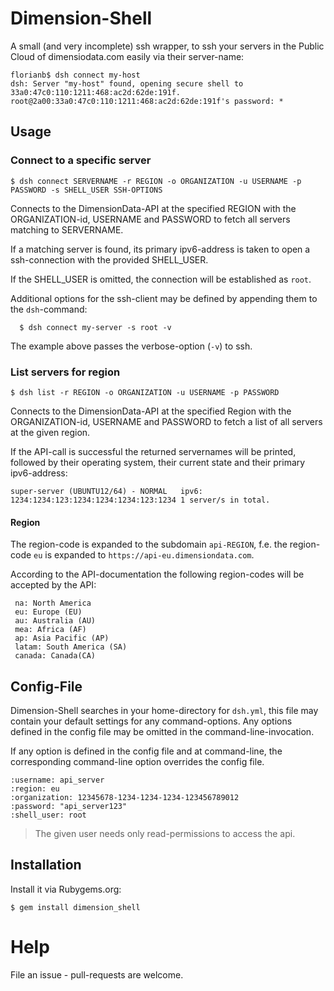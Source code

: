 # Dimension-Shell

A small (and very incomplete) ssh wrapper, to ssh your servers in the Public Cloud of dimensiodata.com easily via their server-name:

```
florianb$ dsh connect my-host
dsh: Server "my-host" found, opening secure shell to 33a0:47c0:110:1211:468:ac2d:62de:191f.
root@2a00:33a0:47c0:110:1211:468:ac2d:62de:191f's password: *
```


## Usage

### Connect to a specific server

```
$ dsh connect SERVERNAME -r REGION -o ORGANIZATION -u USERNAME -p PASSWORD -s SHELL_USER SSH-OPTIONS
```

Connects to the DimensionData-API at the specified REGION with the ORGANIZATION-id, USERNAME and PASSWORD to fetch all servers matching to SERVERNAME.

If a matching server is found, its primary ipv6-address is taken to open a ssh-connection with the provided SHELL_USER.

If the SHELL_USER is omitted, the connection will be established as `root`.

Additional options for the ssh-client may be defined by appending them to the `dsh`-command:

```
  $ dsh connect my-server -s root -v
```

The example above passes the verbose-option (`-v`) to ssh.


### List servers for region

```
$ dsh list -r REGION -o ORGANIZATION -u USERNAME -p PASSWORD
```

Connects to the DimensionData-API at the specified Region with the ORGANIZATION-id, USERNAME and PASSWORD to fetch a list of all servers at the given region.

If the API-call is successful the returned servernames will be printed, followed by their operating system, their current state and their primary ipv6-address:

``
super-server (UBUNTU12/64) - NORMAL   ipv6: 1234:1234:123:1234:1234:1234:123:1234
1 server/s in total.
``

#### Region

The region-code is expanded to the subdomain `api-REGION`, f.e. the region-code `eu` is expanded to `https://api-eu.dimensiondata.com`.

According to the API-documentation the following region-codes will be accepted by the API:

```
 na: North America
 eu: Europe (EU)
 au: Australia (AU)
 mea: Africa (AF)
 ap: Asia Pacific (AP)
 latam: South America (SA)
 canada: Canada(CA)
```

## Config-File

Dimension-Shell searches in your home-directory for `dsh.yml`, this file may contain your default settings for any command-options. Any options defined in the config file may be omitted in the command-line-invocation.

If any option is defined in the config file and at command-line, the corresponding command-line option overrides the config file.

```
:username: api_server
:region: eu
:organization: 12345678-1234-1234-1234-123456789012
:password: "api_server123"
:shell_user: root
```

> The given user needs only read-permissions to access the api.

## Installation

Install it via Rubygems.org:

```
$ gem install dimension_shell
```

# Help

File an issue - pull-requests are welcome.
